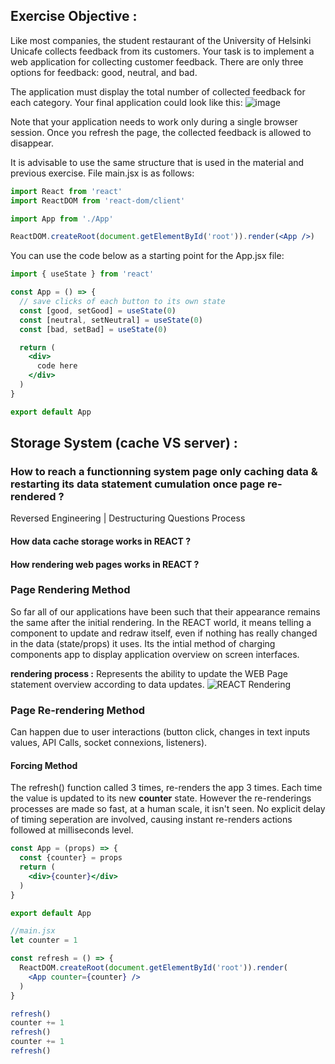 ## Exercise Objective : 
Like most companies, the student restaurant of the University of Helsinki Unicafe collects feedback from its customers. Your task is to implement a web application for collecting customer feedback. There are only three options for feedback: good, neutral, and bad.

The application must display the total number of collected feedback for each category. Your final application could look like this:
![image](https://github.com/devstackweb3/osa1/assets/118926098/4e3c63e9-2ac3-4307-a16c-37c10f4af382)

Note that your application needs to work only during a single browser session. Once you refresh the page, the collected feedback is allowed to disappear.

It is advisable to use the same structure that is used in the material and previous exercise. File main.jsx is as follows:

```jsx
import React from 'react'
import ReactDOM from 'react-dom/client'

import App from './App'

ReactDOM.createRoot(document.getElementById('root')).render(<App />)
```

You can use the code below as a starting point for the App.jsx file:
```jsx
import { useState } from 'react'

const App = () => {
  // save clicks of each button to its own state
  const [good, setGood] = useState(0)
  const [neutral, setNeutral] = useState(0)
  const [bad, setBad] = useState(0)

  return (
    <div>
      code here
    </div>
  )
}

export default App
```

## Storage System (cache VS server) : 
### How to reach a functionning system page only caching data & restarting its data statement cumulation once page re-rendered ?
Reversed Engineering | Destructuring Questions Process
#### How data cache storage works in REACT ? 

#### How rendering web pages works in REACT ? 

### Page Rendering Method
So far all of our applications have been such that their appearance remains the same after the initial rendering. In the REACT world, it means telling a component to update and redraw itself, even if nothing has really changed in the data (state/props) it uses. Its the intial method of charging components app to display application overview on screen interfaces. 

**rendering process :** Represents the ability to update the WEB Page statement overview according to data updates.
![REACT Rendering](https://github.com/devstackweb3/osa1/assets/118926098/a2cf7678-98d6-4a8c-8fbe-95c614dcaac4)

### Page Re-rendering Method
Can happen due to user interactions (button click, changes in text inputs values, API Calls, socket connexions, listeners).

#### Forcing Method 
The refresh() function called 3 times, re-renders the app 3 times. Each time the value is updated to its new **counter** state. However the re-renderings processes are made so fast, at a human scale, it isn't seen. No explicit delay of timing seperation are involved, causing instant re-renders actions followed at milliseconds level. 

```jsx
const App = (props) => {
  const {counter} = props
  return (
    <div>{counter}</div>
  )
}

export default App
```

```jsx
//main.jsx
let counter = 1

const refresh = () => {
  ReactDOM.createRoot(document.getElementById('root')).render(
    <App counter={counter} />
  )
}

refresh()
counter += 1
refresh()
counter += 1
refresh()
```

